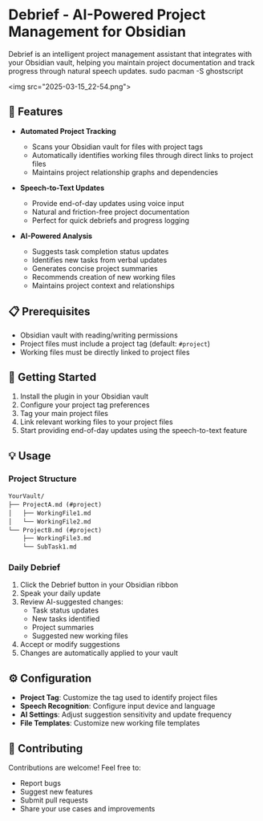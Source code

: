 # Debrief - AI-Powered Project Management for Obsidian

Debrief is an intelligent project management assistant that integrates with your Obsidian vault, helping you maintain project documentation and track progress through natural speech updates.
sudo pacman -S ghostscript


<img src="2025-03-15_22-54.png"\>

## 🌟 Features

- **Automated Project Tracking**
  - Scans your Obsidian vault for files with project tags
  - Automatically identifies working files through direct links to project files
  - Maintains project relationship graphs and dependencies

- **Speech-to-Text Updates**
  - Provide end-of-day updates using voice input
  - Natural and friction-free project documentation
  - Perfect for quick debriefs and progress logging

- **AI-Powered Analysis**
  - Suggests task completion status updates
  - Identifies new tasks from verbal updates
  - Generates concise project summaries
  - Recommends creation of new working files
  - Maintains project context and relationships

## 📋 Prerequisites

- Obsidian vault with reading/writing permissions
- Project files must include a project tag (default: `#project`)
- Working files must be directly linked to project files

## 🚀 Getting Started

1. Install the plugin in your Obsidian vault
2. Configure your project tag preferences
3. Tag your main project files
4. Link relevant working files to your project files
5. Start providing end-of-day updates using the speech-to-text feature

## 💡 Usage

### Project Structure
```markdown
YourVault/
├── ProjectA.md (#project)
│   ├── WorkingFile1.md
│   └── WorkingFile2.md
└── ProjectB.md (#project)
    ├── WorkingFile3.md
    └── SubTask1.md
```

### Daily Debrief
1. Click the Debrief button in your Obsidian ribbon
2. Speak your daily update
3. Review AI-suggested changes:
   - Task status updates
   - New tasks identified
   - Project summaries
   - Suggested new working files
4. Accept or modify suggestions
5. Changes are automatically applied to your vault

## ⚙️ Configuration

- **Project Tag**: Customize the tag used to identify project files
- **Speech Recognition**: Configure input device and language
- **AI Settings**: Adjust suggestion sensitivity and update frequency
- **File Templates**: Customize new working file templates

## 🤝 Contributing

Contributions are welcome! Feel free to:
- Report bugs
- Suggest new features
- Submit pull requests
- Share your use cases and improvements
